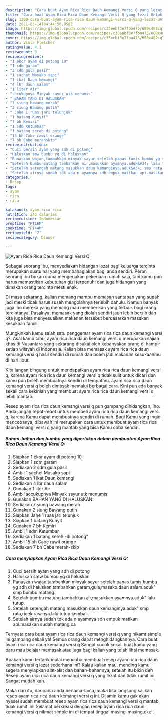 ```yaml
---
description: "Cara buat Ayam Rica Rica Daun Kemangi Versi Q yang lezat Untuk Jualan"
title: "Cara buat Ayam Rica Rica Daun Kemangi Versi Q yang lezat Untuk Jualan"
slug: 1290-cara-buat-ayam-rica-rica-daun-kemangi-versi-q-yang-lezat-untuk-jualan
date: 2021-03-14T04:44:56.950Z
image: https://img-global.cpcdn.com/recipes/c35eebf3e7fba475/680x482cq70/ayam-rica-rica-daun-kemangi-versi-q-foto-resep-utama.jpg
thumbnail: https://img-global.cpcdn.com/recipes/c35eebf3e7fba475/680x482cq70/ayam-rica-rica-daun-kemangi-versi-q-foto-resep-utama.jpg
cover: https://img-global.cpcdn.com/recipes/c35eebf3e7fba475/680x482cq70/ayam-rica-rica-daun-kemangi-versi-q-foto-resep-utama.jpg
author: Viola Fletcher
ratingvalue: 4.1
reviewcount: 9
recipeingredient:
- "1 ekor ayam di potong 10"
- "1 sdm garam"
- "2 sdm gula pasir"
- "1 sachet Masako sapi"
- "1 ikat Daun kemangi"
- "4 lbr daun salam"
- "1 liter Air"
- "secukupnya Minyak sayur utk menumis"
- " BAHAN YANG DI HALUSKAN"
- "7 siung bawang merah"
- "2 siung Bawang putih"
- " Jahe 1 ruas jari telunjuk"
- "1 batang Kunyit"
- "7 bh Kemiri"
- "1 sdm Ketumbar"
- "1 batang sereh di potong"
- "15 bh Cabe rawit orange"
- "7 bh Cabe merahskip"
recipeinstructions:
- "Cuci bersih ayam yang sdh di potong"
- "Haluskan smw bumbu yg di haluskan"
- "Panaskan wajan,tambahkan minyak sayur setelah panas tumis bumbu yg sdh di haluskan.tambahkan garam,gula,masako.daun salam.aduk&#34; smp bumbu matang."
- "Setelah bumbu matang tambahkan air,masukkan ayamnya.aduk&#34; lalu tutup."
- "Setelah setengah matang masukkan daun kemanginya.aduk&#34; smp rata,ricek rasanya.lalu tutup kembali."
- "Setelah airnya sudah tdk ada n ayamnya sdh empuk matikan api.masakan sudah matang.ca"
categories:
- Resep
tags:
- ayam
- rica
- rica

katakunci: ayam rica rica 
nutrition: 246 calories
recipecuisine: Indonesian
preptime: "PT16M"
cooktime: "PT44M"
recipeyield: "2"
recipecategory: Dinner

---
```



![Ayam Rica Rica Daun Kemangi Versi Q](https://img-global.cpcdn.com/recipes/c35eebf3e7fba475/680x482cq70/ayam-rica-rica-daun-kemangi-versi-q-foto-resep-utama.jpg)

Sebagai seorang ibu, menyediakan hidangan lezat bagi keluarga tercinta merupakan suatu hal yang membahagiakan bagi anda sendiri. Peran seorang ibu bukan cuma mengerjakan pekerjaan rumah saja, tapi kamu pun harus memastikan kebutuhan gizi terpenuhi dan juga hidangan yang dimakan orang tercinta mesti enak.

Di masa  sekarang, kalian memang mampu memesan santapan yang sudah jadi meski tidak harus susah mengolahnya terlebih dahulu. Namun banyak juga lho mereka yang memang mau memberikan yang terbaik bagi orang tercintanya. Pasalnya, memasak yang diolah sendiri jauh lebih bersih dan kita juga bisa menyesuaikan makanan tersebut berdasarkan masakan kesukaan famili. 



Mungkinkah kamu salah satu penggemar ayam rica rica daun kemangi versi q?. Asal kamu tahu, ayam rica rica daun kemangi versi q merupakan sajian khas di Nusantara yang sekarang disukai oleh kebanyakan orang di hampir setiap wilayah di Indonesia. Kalian bisa memasak ayam rica rica daun kemangi versi q hasil sendiri di rumah dan boleh jadi makanan kesukaanmu di hari libur.

Kita jangan bingung untuk mendapatkan ayam rica rica daun kemangi versi q, karena ayam rica rica daun kemangi versi q tidak sulit untuk dicari dan kamu pun boleh membuatnya sendiri di tempatmu. ayam rica rica daun kemangi versi q boleh dimasak memalui berbagai cara. Kini pun ada banyak sekali cara kekinian yang membuat ayam rica rica daun kemangi versi q lebih mantap.

Resep ayam rica rica daun kemangi versi q pun gampang dihidangkan, lho. Anda jangan repot-repot untuk membeli ayam rica rica daun kemangi versi q, karena Kamu dapat membuatnya sendiri di rumah. Bagi Kamu yang ingin mencobanya, dibawah ini merupakan cara untuk membuat ayam rica rica daun kemangi versi q yang mantab yang bisa Kamu coba sendiri.

<!--inarticleads1-->

##### Bahan-bahan dan bumbu yang diperlukan dalam pembuatan Ayam Rica Rica Daun Kemangi Versi Q:

1. Siapkan 1 ekor ayam di potong 10
1. Siapkan 1 sdm garam
1. Sediakan 2 sdm gula pasir
1. Ambil 1 sachet Masako sapi
1. Sediakan 1 ikat Daun kemangi
1. Sediakan 4 lbr daun salam
1. Gunakan 1 liter Air
1. Ambil secukupnya Minyak sayur utk menumis
1. Gunakan  BAHAN YANG DI HALUSKAN:
1. Sediakan 7 siung bawang merah
1. Gunakan 2 siung Bawang putih
1. Siapkan  Jahe 1 ruas jari telunjuk
1. Siapkan 1 batang Kunyit
1. Gunakan 7 bh Kemiri
1. Ambil 1 sdm Ketumbar
1. Sediakan 1 batang sereh -di potong&#34;
1. Ambil 15 bh Cabe rawit orange
1. Sediakan 7 bh Cabe merah-skip




<!--inarticleads2-->

##### Cara menyiapkan Ayam Rica Rica Daun Kemangi Versi Q:

1. Cuci bersih ayam yang sdh di potong
1. Haluskan smw bumbu yg di haluskan
1. Panaskan wajan,tambahkan minyak sayur setelah panas tumis bumbu yg sdh di haluskan.tambahkan garam,gula,masako.daun salam.aduk&#34; smp bumbu matang.
1. Setelah bumbu matang tambahkan air,masukkan ayamnya.aduk&#34; lalu tutup.
1. Setelah setengah matang masukkan daun kemanginya.aduk&#34; smp rata,ricek rasanya.lalu tutup kembali.
1. Setelah airnya sudah tdk ada n ayamnya sdh empuk matikan api.masakan sudah matang.ca




Ternyata cara buat ayam rica rica daun kemangi versi q yang nikamt simple ini gampang sekali ya! Semua orang dapat menghidangkannya. Cara buat ayam rica rica daun kemangi versi q Sangat cocok sekali buat kamu yang baru mau belajar memasak atau juga bagi kalian yang telah lihai memasak.

Apakah kamu tertarik mulai mencoba membuat resep ayam rica rica daun kemangi versi q lezat sederhana ini? Kalau kalian mau, mending kamu segera menyiapkan alat-alat dan bahan-bahannya, setelah itu bikin deh Resep ayam rica rica daun kemangi versi q yang lezat dan tidak rumit ini. Sangat mudah kan. 

Maka dari itu, daripada anda berlama-lama, maka kita langsung sajikan resep ayam rica rica daun kemangi versi q ini. Dijamin kamu gak akan nyesel sudah membuat resep ayam rica rica daun kemangi versi q mantab tidak rumit ini! Selamat berkreasi dengan resep ayam rica rica daun kemangi versi q nikmat simple ini di tempat tinggal masing-masing,oke!.

